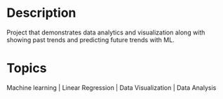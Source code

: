# Description
Project that demonstrates data analytics and visualization along with showing past trends and predicting future trends with ML.

# Topics
Machine learning | Linear Regression | Data Visualization | Data Analysis